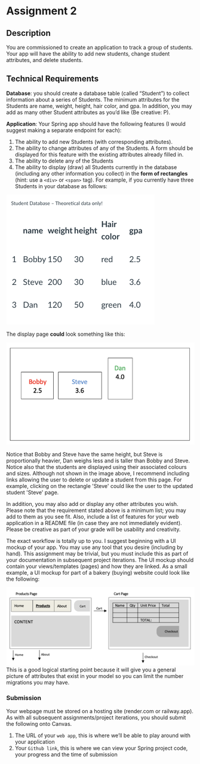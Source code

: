 # Assignment 2
## Description
You are commissioned to create an application to track a group of students.  Your app will have the ability to add new students, change student attributes, and delete students.  
## Technical Requirements
**Database**: you should create a database table (called “Student”) to collect information about a series of Students. The minimum attributes for the Students are name, weight, height, hair color, and gpa. In addition, you may add as many other Student attributes as you’d like (Be creative: P). 

**Application**: Your Spring app should have the following features (I would suggest making a separate endpoint for each):
1. The ability to add new Students (with corresponding attributes).
2. The ability to change attributes of any of the Students. A form should be displayed for this feature with the existing attributes already filled in. 
3. The ability to delete any of the Students
4. The ability to display (draw) all Students currently in the database (including any other information you collect) in the **form of rectangles** (hint: use a `<div>` or `<span>` tag). For example, if you currently have three Students in your database as follows:

![](img2.png)

The display page **could** look something like this:

![](img3.png)

Notice that Bobby and Steve have the same height, but Steve is proportionally heavier, Dan weighs less and is taller than Bobby and Steve. Notice also that the students are displayed using their associated colours and sizes. Although not shown in the image above, I recommend including links allowing the user to delete or update a student from this page.  For example, clicking on the rectangle 'Steve' could like the user to the updated student 'Steve' page.  

In addition, you may also add or display any other attributes you wish.  Please note that the requirement stated above is a minimum list; you may add to them as you see fit.  Also, include a list of features for your web application in a README file (in case they are not immediately evident).  Please be creative as part of your grade will be usability and creativity.

The exact workflow is totally up to you.  I suggest beginning with a UI mockup of your app.  You may use any tool that you desire (including by hand).  This assignment may be trivial, but you must include this as part of your documentation in subsequent project iterations. The UI mockup should contain your views/templates (pages) and how they are linked.  As a small example, a UI mockup for part of a bakery (buying) website could look like the following:

![](img4.png)
This is a good logical starting point because it will give you a general picture of attributes that exist in your model so you can limit the number migrations you may have.

### Submission

Your webpage must be stored on a hosting site (render.com or railway.app). As with all subsequent assignments/project iterations, you should submit the following onto Canvas.
1. The URL of your `web app`, this is where we’ll be able to play around with your application
2. Your `Github link`, this is where we can view your Spring project code, your progress and the time of submission
